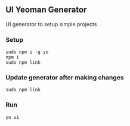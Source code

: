 ## UI Yeoman Generator

UI generator to setup simple projects

### Setup
```
sudo npm i -g yo
npm i
sudo npm link
```

### Update generator after making changes
```
sudo npm link
```

### Run
```
yo ui
```